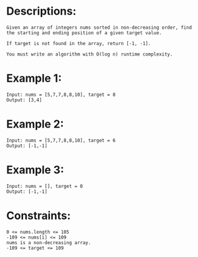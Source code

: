 # Descriptions:
```
Given an array of integers nums sorted in non-decreasing order, find the starting and ending position of a given target value.

If target is not found in the array, return [-1, -1].

You must write an algorithm with O(log n) runtime complexity.
```

# Example 1:
```
Input: nums = [5,7,7,8,8,10], target = 8
Output: [3,4]
```

# Example 2:
```
Input: nums = [5,7,7,8,8,10], target = 6
Output: [-1,-1]
```
# Example 3:
```
Input: nums = [], target = 0
Output: [-1,-1]
```

# Constraints:
```
0 <= nums.length <= 105
-109 <= nums[i] <= 109
nums is a non-decreasing array.
-109 <= target <= 109
```